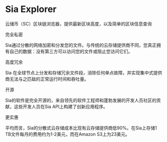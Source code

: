 # 

# Sia Explorer


云储币（SC）区块链浏览器，提供最新区块高度，以及简单的区块信息查询

完全私密

Sia通过分散的网络加密和分发您的文件。与传统的云存储提供商不同，您真正拥有自己的数据：没有第三方可以访问您的文件或阻止您访问它们。

高度冗余

Sia 在全球节点上分发和存储冗余文件段，消除任何单点故障，并实现集中式提供商无法与之匹敌的正常运行时间和吞吐量。

开源

Sia的软件是完全开源的，来自领先的软件工程师和蓬勃发展的开发人员社区的贡献，这些开发人员在Sia API上构建了创新应用程序。

更实惠

平均而言，Sia的分散式云存储成本比现有云存储提供商低90%。在Sia上存储1 TB文件每月的费用约为1-2美元，而在Amazon S3上为23美元。


